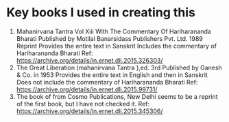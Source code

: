 # Key books I used in creating this

1. Mahanirvana Tantra Vol Xiii With The Commentary Of Hariharananda Bharati
   Published by Motilal Banarsidass Publishers Pvt. Ltd. 1989 Reprint Provides
   the entire text in Sanskrit Includes the commentary of Hariharananda Bharati
   Ref: https://archive.org/details/in.ernet.dli.2015.326303/
2. The Great Liberation (mahanirvana Tantra ),ed. 3rd Published by Ganesh & Co.
   in 1953 Provides the entire text in English and then in Sanskrit Does not
   include the commentary of Hariharananda Bharati Ref:
   https://archive.org/details/in.ernet.dli.2015.99731/
3. The book of from Cosmo Publications, New Delhi seems to be a reprint of the
   first book, but I have not checked it. Ref:
   https://archive.org/details/in.ernet.dli.2015.345306/
